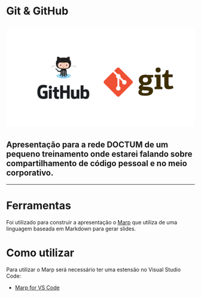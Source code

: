 # Git & GitHub 

![Git & GitHub Logo](/image/github-and-git-1.png)
----------------

## Apresentação para a rede DOCTUM de um pequeno treinamento onde estarei falando sobre compartilhamento de código pessoal e no meio corporativo.
----------------

# Ferramentas

Foi utilizado para construir a apresentação o [Marp](https://marpit.marp.app/directives) que utiliza de uma linguagem baseada em Markdown para gerar slides.

  

# Como utilizar

Para utilizar o Marp será necessário ter uma estensão no Visual Studio Code: 
* [Marp for VS Code](https://marketplace.visualstudio.com/items?itemName=marp-team.marp-vscode)